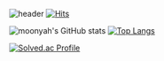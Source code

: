 <!--
**moonyah/moonyah** is a ✨ _special_ ✨ repository because its `README.md` (this file) appears on your GitHub profile.

Here are some ideas to get you started:

- 🔭 I’m currently working on ...
- 🌱 I’m currently learning ...
- 👯 I’m looking to collaborate on ...
- 🤔 I’m looking for help with ...
- 💬 Ask me about ...
- 📫 How to reach me: ...
- 😄 Pronouns: ...
- ⚡ Fun fact: ...
-->

![header](https://capsule-render.vercel.app/api?type=waving&color=gradient&customColorList=17&height=130&section=header&text=moonyah%20github&fontSize=50&animation=blink&desc=🌿%20Hi%20there&descAlignY=85&descAlign=70)
[![Hits](https://hits.seeyoufarm.com/api/count/incr/badge.svg?url=https%3A%2F%2Fgithub.com%2Fmoonyah&count_bg=%23AC924A&title_bg=%234B4B4B&icon=github.svg&icon_color=%23FFFFFF&title=hits&edge_flat=false)](https://hits.seeyoufarm.com)

![moonyah's GitHub stats](https://github-readme-stats.vercel.app/api?username=moonyah&show_icons=true&theme=gruvbox&count_private=true)
[![Top Langs](https://github-readme-stats.vercel.app/api/top-langs/?username=moonyah&layout=compact&theme=gruvbox&langs_count=10)](https://github.com/anuraghazra/github-readme-stats)

[![Solved.ac Profile](http://mazassumnida.wtf/api/generate_badge?boj=dltk456)](https://solved.ac/dltk456)

